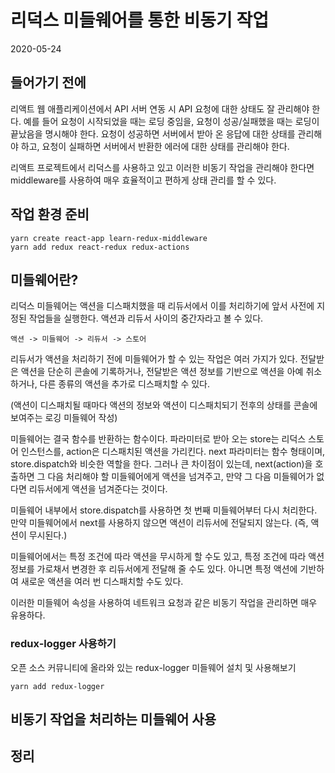 # 리덕스 미들웨어를 통한 비동기 작업

2020-05-24

## 들어가기 전에

리액트 웹 애플리케이션에서 API 서버 연동 시 API 요청에 대한 상태도 잘 관리해야 한다. 예를 들어 요청이 시작되었을 때는 로딩 중임을, 요청이 성공/실패했을 때는 로딩이 끝났음을 명시해야 한다. 요청이 성공하면 서버에서 받아 온 응답에 대한 상태를 관리해야 하고, 요청이 실패하면 서버에서 반환한 에러에 대한 상태를 관리해야 한다.

리액트 프로젝트에서 리덕스를 사용하고 있고 이러한 비동기 작업을 관리해야 한다면 middleware를 사용하여 매우 효율적이고 편하게 상태 관리를 할 수 있다.

## 작업 환경 준비

```
yarn create react-app learn-redux-middleware
yarn add redux react-redux redux-actions
```

## 미들웨어란?

리덕스 미들웨어는 액션을 디스패치했을 때 리듀서에서 이를 처리하기에 앞서 사전에 지정된 작업들을 실행한다. 액션과 리듀서 사이의 중간자라고 볼 수 있다.

`액션 -> 미들웨어 -> 리듀서 -> 스토어`

리듀서가 액션을 처리하기 전에 미들웨어가 할 수 있는 작업은 여러 가지가 있다. 전달받은 액션을 단순히 콘솔에 기록하거나, 전달받은 액션 정보를 기반으로 액션을 아예 취소하거나, 다른 종류의 액션을 추가로 디스패치할 수 있다.

(액션이 디스패치될 때마다 액션의 정보와 액션이 디스패치되기 전후의 상태를 콘솔에 보여주는 로깅 미들웨어 작성)

미들웨어는 결국 함수를 반환하는 함수이다. 파라미터로 받아 오는 store는 리덕스 스토어 인스턴스를, action은 디스패치된 액션을 가리킨다. next 파라미터는 함수 형태이며, store.dispatch와 비슷한 역할을 한다. 그러나 큰 차이점이 있는데, next(action)을 호출하면 그 다음 처리해야 할 미들웨어에게 액션을 넘겨주고, 만약 그 다음 미들웨어가 없다면 리듀서에게 액션을 넘겨준다는 것이다.

미들웨어 내부에서 store.dispatch를 사용하면 첫 번째 미들웨어부터 다시 처리한다. 만약 미들웨어에서 next를 사용하지 않으면 액션이 리듀서에 전달되지 않는다. (즉, 액션이 무시된다.)

미들웨어에서는 특정 조건에 따라 액션을 무시하게 할 수도 있고, 특정 조건에 따라 액션 정보를 가로채서 변경한 후 리듀서에게 전달해 줄 수도 있다. 아니면 특정 액션에 기반하여 새로운 액션을 여러 번 디스패치할 수도 있다.

이러한 미들웨어 속성을 사용하여 네트워크 요청과 같은 비동기 작업을 관리하면 매우 유용하다.

### redux-logger 사용하기

오픈 소스 커뮤니티에 올라와 있는 redux-logger 미들웨어 설치 및 사용해보기

```
yarn add redux-logger
```

## 비동기 작업을 처리하는 미들웨어 사용

## 정리
